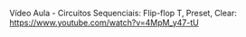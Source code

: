 Vídeo Aula - Circuitos Sequenciais: Flip-flop T, Preset, Clear: https://www.youtube.com/watch?v=4MpM_y47-tU